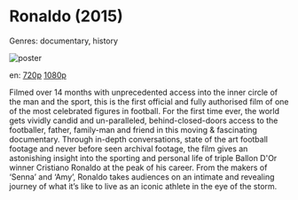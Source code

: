 # Ronaldo (2015)

Genres: documentary, history

![poster](http://image.tmdb.org/t/p/w500/kW5J5u5a7J4MtZi8CNAyFT6nUoJ.jpg)

en:
  [720p](magnet:?xt=urn:btih:2EDE7F5E65B869C7157C4D44962E6962B5D5B4AD&tr=udp://glotorrents.pw:6969/announce&tr=udp://tracker.opentrackr.org:1337/announce&tr=udp://torrent.gresille.org:80/announce&tr=udp://tracker.openbittorrent.com:80&tr=udp://tracker.coppersurfer.tk:6969&tr=udp://tracker.leechers-paradise.org:6969&tr=udp://p4p.arenabg.ch:1337&tr=udp://tracker.internetwarriors.net:1337)
  [1080p](magnet:?xt=urn:btih:FB1D64686322A74AA61AA28A694491F7CE3357ED&tr=udp://glotorrents.pw:6969/announce&tr=udp://tracker.opentrackr.org:1337/announce&tr=udp://torrent.gresille.org:80/announce&tr=udp://tracker.openbittorrent.com:80&tr=udp://tracker.coppersurfer.tk:6969&tr=udp://tracker.leechers-paradise.org:6969&tr=udp://p4p.arenabg.ch:1337&tr=udp://tracker.internetwarriors.net:1337)
  


Filmed over 14 months with unprecedented access into the inner circle of the man and the sport, this is the first official and fully authorised film of one of the most celebrated figures in football.  For the first time ever, the world gets vividly candid and un-paralleled, behind-closed-doors access to the footballer, father, family-man and friend in this moving &amp; fascinating documentary. Through in-depth conversations, state of the art football footage and never before seen archival footage, the film gives an astonishing insight into the sporting and personal life of triple Ballon D'Or winner Cristiano Ronaldo at the peak of his career.  From the makers of ‘Senna’ and ‘Amy’, Ronaldo takes audiences on an intimate and revealing journey of what it’s like to live as an iconic athlete in the eye of the storm.